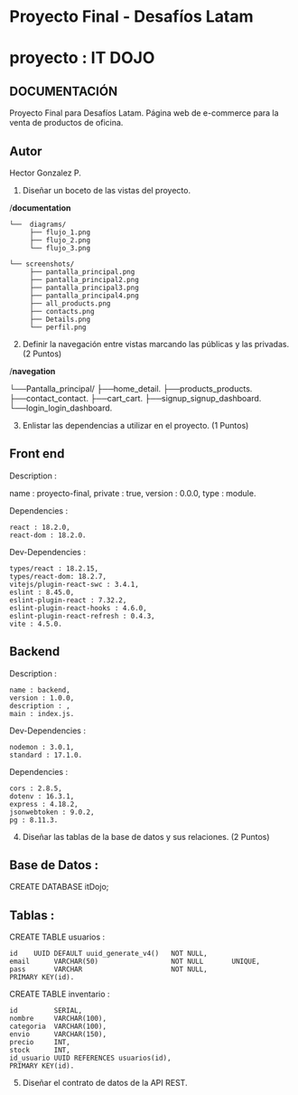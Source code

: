 # Proyecto Final - Desafíos Latam

# proyecto :  IT DOJO

## DOCUMENTACIÓN

Proyecto Final para Desafíos Latam. Página web de e-commerce para la venta de productos de oficina.

## Autor

Hector Gonzalez P.

1. Diseñar un boceto de las vistas del proyecto.

/__documentation__

    └──  diagrams/
         ├── flujo_1.png
         ├── flujo_2.png
         └── flujo_3.png

    └── screenshots/
         ├── pantalla_principal.png
         ├── pantalla_principal2.png
         ├── pantalla_principal3.png
         ├── pantalla_principal4.png
         ├── all_products.png
         ├── contacts.png
         ├── Details.png
         └── perfil.png

2. Definir la navegación entre vistas marcando las públicas y las privadas.
(2 Puntos)

/__navegation__

└──Pantalla_principal/
   ├──home_detail.
   ├──products_products.
   ├──contact_contact.
   ├──cart_cart.
   ├──signup_signup_dashboard.
   └──login_login_dashboard.

3. Enlistar las dependencias a utilizar en el proyecto.
(1 Puntos)

## Front end

Description :

  name : proyecto-final,
  private : true,
  version : 0.0.0,
  type : module.


Dependencies :

    react : 18.2.0,
    react-dom : 18.2.0.

Dev-Dependencies :

    types/react : 18.2.15,
    types/react-dom: 18.2.7,
    vitejs/plugin-react-swc : 3.4.1,
    eslint : 8.45.0,
    eslint-plugin-react : 7.32.2,
    eslint-plugin-react-hooks : 4.6.0,
    eslint-plugin-react-refresh : 0.4.3,
    vite : 4.5.0.




## Backend

Description :

    name : backend,
    version : 1.0.0,
    description : ,
    main : index.js.

Dev-Dependencies :

    nodemon : 3.0.1,
    standard : 17.1.0.

Dependencies :

    cors : 2.8.5,
    dotenv : 16.3.1,
    express : 4.18.2,
    jsonwebtoken : 9.0.2,
    pg : 8.11.3.



4. Diseñar las tablas de la base de datos y sus relaciones.
(2 Puntos)

##  Base de Datos :

CREATE DATABASE itDojo;

## Tablas :

CREATE TABLE usuarios :

    id    UUID DEFAULT uuid_generate_v4()   NOT NULL,
    email      VARCHAR(50)                  NOT NULL       UNIQUE,
    pass       VARCHAR                      NOT NULL,
    PRIMARY KEY(id).


CREATE TABLE inventario :

    id         SERIAL,
    nombre     VARCHAR(100),
    categoria  VARCHAR(100),
    envio      VARCHAR(150),
    precio     INT,
    stock      INT,
    id_usuario UUID REFERENCES usuarios(id),
    PRIMARY KEY(id).





5. Diseñar el contrato de datos de la API REST.


